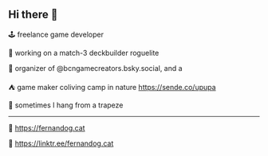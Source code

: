 ## Hi there 👋

🕹️ freelance game developer

👾 working on a match-3 deckbuilder roguelite

🤙 organizer of @bcngamecreators.bsky.social, and a

⛺️ game maker coliving camp in nature https://sende.co/upupa

🤸 sometimes I hang from a trapeze

---

🔗 https://fernandog.cat

🔗 https://linktr.ee/fernandog.cat

<!--
**fernandogcat/fernandogcat** is a ✨ _special_ ✨ repository because its `README.md` (this file) appears on your GitHub profile.

Here are some ideas to get you started:

- 🔭 I’m currently working on ...
- 🌱 I’m currently learning ...
- 👯 I’m looking to collaborate on ...
- 🤔 I’m looking for help with ...
- 💬 Ask me about ...
- 📫 How to reach me: ...
- 😄 Pronouns: ...
- ⚡ Fun fact: ...
-->
